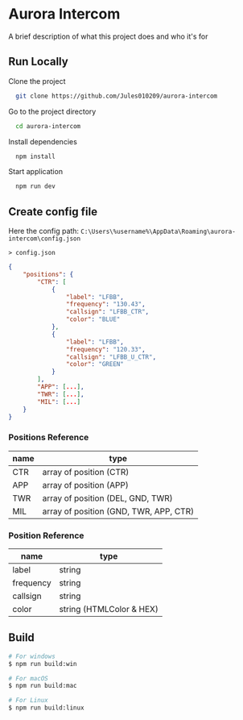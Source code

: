 
# Aurora Intercom

A brief description of what this project does and who it's for


## Run Locally

Clone the project

```bash
  git clone https://github.com/Jules010209/aurora-intercom
```

Go to the project directory

```bash
  cd aurora-intercom
```

Install dependencies

```bash
  npm install
```

Start application

```bash
  npm run dev
```


## Create config file

Here the config path:
`C:\Users\%username%\AppData\Roaming\aurora-intercom\config.json`

`> config.json`
```json
{
    "positions": {
        "CTR": [
            {
                "label": "LFBB",
                "frequency": "130.43",
                "callsign": "LFBB_CTR",
                "color": "BLUE"
            },
            {
                "label": "LFBB",
                "frequency": "120.33",
                "callsign": "LFBB_U_CTR",
                "color": "GREEN"
            }
        ],
        "APP": [...],
        "TWR": [...],
        "MIL": [...]
    }
}
```

### Positions Reference

| name             | type                                                                |
| ----------------- | ------------------------------------------------------------------ |
| CTR | array of position (CTR) |
| APP | array of position (APP) |
| TWR | array of position (DEL, GND, TWR) |
| MIL | array of position (GND, TWR, APP, CTR) |


### Position Reference

| name             | type                                                                |
| ----------------- | ------------------------------------------------------------------ |
| label | string |
| frequency | string |
| callsign | string |
| color | string (HTMLColor & HEX) |

## Build

```bash
# For windows
$ npm run build:win

# For macOS
$ npm run build:mac

# For Linux
$ npm run build:linux
```
